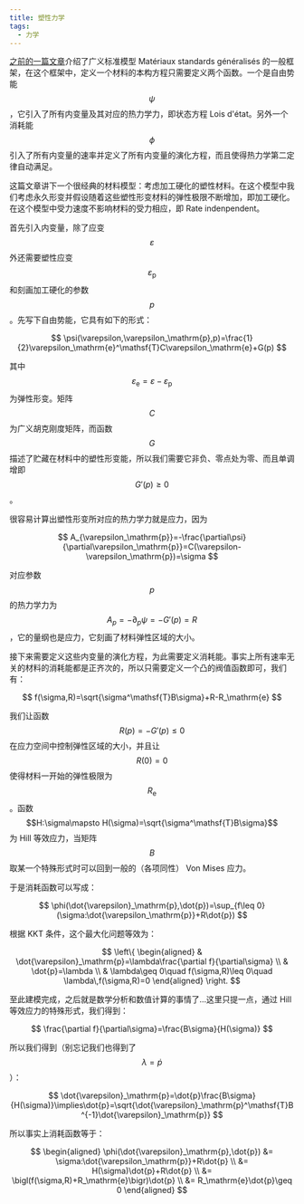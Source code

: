 ```yaml
---
title: 塑性力学
tags:
  - 力学
---
```


[之前的一篇文章](/2013/10/17/msg)介绍了广义标准模型 Matériaux standards généralisés 的一般框架，在这个框架中，定义一个材料的本构方程只需要定义两个函数。一个是自由势能 $$\psi$$，它引入了所有内变量及其对应的热力学力，即状态方程 Lois d'état。另外一个消耗能 $$\phi$$ 引入了所有内变量的速率并定义了所有内变量的演化方程，而且使得热力学第二定律自动满足。

这篇文章讲下一个很经典的材料模型：考虑加工硬化的塑性材料。在这个模型中我们考虑永久形变并假设随着这些塑性形变材料的弹性极限不断增加，即加工硬化。在这个模型中受力速度不影响材料的受力相应，即 Rate indenpendent。

首先引入内变量，除了应变 $$\varepsilon$$ 外还需要塑性应变 $$\varepsilon_\mathrm{p}$$ 和刻画加工硬化的参数 $$p$$。先写下自由势能，它具有如下的形式：

$$
\psi(\varepsilon,\varepsilon_\mathrm{p},p)=\frac{1}{2}\varepsilon_\mathrm{e}^\mathsf{T}C\varepsilon_\mathrm{e}+G(p)
$$

其中 $$\varepsilon_\mathrm{e}=\varepsilon-\varepsilon_\mathrm{p}$$ 为弹性形变。矩阵 $$C$$ 为广义胡克刚度矩阵，而函数 $$G$$ 描述了贮藏在材料中的塑性形变能，所以我们需要它非负、零点处为零、而且单调增即 $$G'(p)\geq 0$$。

很容易计算出塑性形变所对应的热力学力就是应力，因为

$$
A_{\varepsilon_\mathrm{p}}=-\frac{\partial\psi}{\partial\varepsilon_\mathrm{p}}=C(\varepsilon-\varepsilon_\mathrm{p})=\sigma
$$

对应参数 $$p$$ 的热力学力为 $$A_p=-\partial_p\psi=-G'(p)=R$$，它的量纲也是应力，它刻画了材料弹性区域的大小。

接下来需要定义这些内变量的演化方程，为此需要定义消耗能。事实上所有速率无关的材料的消耗能都是正齐次的，所以只需要定义一个凸的阀值函数即可，我们有：

$$
f(\sigma,R)=\sqrt{\sigma^\mathsf{T}B\sigma}+R-R_\mathrm{e}
$$

我们让函数 $$R(p)=-G'(p)\leq 0$$ 在应力空间中控制弹性区域的大小，并且让 $$R(0)=0$$ 使得材料一开始的弹性极限为 $$R_\mathrm{e}$$。函数 $$H:\sigma\mapsto H(\sigma)=\sqrt{\sigma^\mathsf{T}B\sigma}$$ 为 Hill 等效应力，当矩阵 $$B$$ 取某一个特殊形式时可以回到一般的（各项同性） Von Mises 应力。

于是消耗函数可以写成：

$$
\phi(\dot{\varepsilon}_\mathrm{p},\dot{p})=\sup_{f\leq 0}(\sigma:\dot{\varepsilon_\mathrm{p}}+R\dot{p})
$$

根据 KKT 条件，这个最大化问题等效为：

$$
\left\{
\begin{aligned}
& \dot{\varepsilon}_\mathrm{p}=\lambda\frac{\partial f}{\partial\sigma} \\
& \dot{p}=\lambda \\
& \lambda\geq 0\quad f(\sigma,R)\leq 0\quad \lambda\,f(\sigma,R)=0
\end{aligned}
\right.
$$

至此建模完成，之后就是数学分析和数值计算的事情了...这里只提一点，通过 Hill 等效应力的特殊形式，我们得到：

$$
\frac{\partial f}{\partial\sigma}=\frac{B\sigma}{H(\sigma)}
$$

所以我们得到（别忘记我们也得到了 $$\lambda=\dot{p}$$）：

$$
\dot{\varepsilon}_\mathrm{p}=\dot{p}\frac{B\sigma}{H(\sigma)}\implies\dot{p}=\sqrt{\dot{\varepsilon}_\mathrm{p}^\mathsf{T}B^{-1}\dot{\varepsilon}_\mathrm{p}}
$$

所以事实上消耗函数等于：

$$
\begin{aligned}
\phi(\dot{\varepsilon}_\mathrm{p},\dot{p}) &= \sigma:\dot{\varepsilon_\mathrm{p}}+R\dot{p} \\
&= H(\sigma)\dot{p}+R\dot{p} \\
&= \bigl(f(\sigma,R)+R_\mathrm{e}\bigr)\dot{p} \\
&= R_\mathrm{e}\dot{p}\geq 0
\end{aligned}
$$
